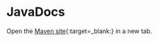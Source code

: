 JavaDocs
========

Open the [Maven site]{:target=_blank:} in a new tab.


[Maven site]: mvnsite/index.html
